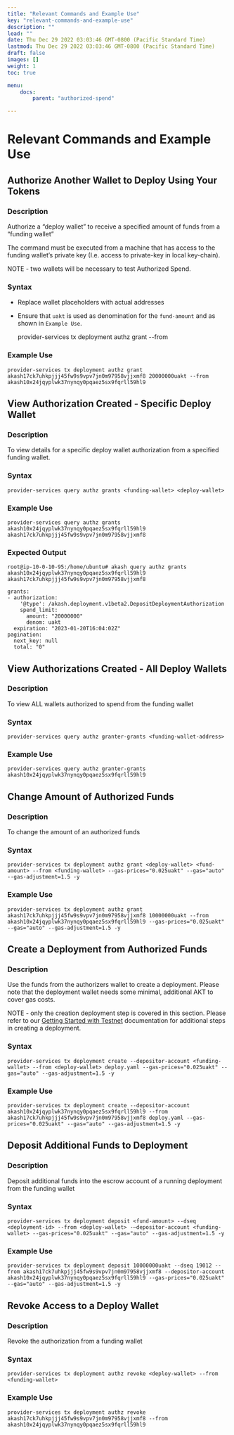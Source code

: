 ```yaml
---
title: "Relevant Commands and Example Use"
key: "relevant-commands-and-example-use"
description: ""
lead: ""
date: Thu Dec 29 2022 03:03:46 GMT-0800 (Pacific Standard Time)
lastmod: Thu Dec 29 2022 03:03:46 GMT-0800 (Pacific Standard Time)
draft: false
images: []
weight: 1
toc: true

menu:
    docs:
        parent: "authorized-spend"

---
```

Relevant Commands and Example Use
=================================

Authorize Another Wallet to Deploy Using Your Tokens
----------------------------------------------------

### **Description**

Authorize a “deploy wallet” to receive a specified amount of funds from a “funding wallet”

The command must be executed from a machine that has access to the funding wallet’s private key (I.e. access to private-key in local key-chain).

NOTE - two wallets will be necessary to test Authorized Spend.

### **Syntax**

*   Replace wallet placeholders with actual addresses
*   Ensure that `uakt` is used as denomination for the `fund-amount` and as shown in `Example Use`.

    provider-services tx deployment authz grant <deploy-wallet> <fund-amount> --from <funding-wallet>
    

### Example Use

    provider-services tx deployment authz grant akash17ck7uhkpjjj45fw9s9vpv7jn0m97958vjjxmf8 20000000uakt --from akash10x24jqyplwk37nynqy0pqaez5sx9fqrll59hl9
    

View Authorization Created - Specific Deploy Wallet
---------------------------------------------------

### **Description**

To view details for a specific deploy wallet authorization from a specified funding wallet.

### **Syntax**

    provider-services query authz grants <funding-wallet> <deploy-wallet>
    

### **Example Use**

    provider-services query authz grants akash10x24jqyplwk37nynqy0pqaez5sx9fqrll59hl9 akash17ck7uhkpjjj45fw9s9vpv7jn0m97958vjjxmf8
    

### **Expected Output**

    root@ip-10-0-10-95:/home/ubuntu# akash query authz grants akash10x24jqyplwk37nynqy0pqaez5sx9fqrll59hl9 akash17ck7uhkpjjj45fw9s9vpv7jn0m97958vjjxmf8
    
    grants:
    - authorization:
        '@type': /akash.deployment.v1beta2.DepositDeploymentAuthorization
        spend_limit:
          amount: "20000000"
          denom: uakt
      expiration: "2023-01-20T16:04:02Z"
    pagination:
      next_key: null
      total: "0"
    

View Authorizations Created - All Deploy Wallets
------------------------------------------------

### **Description**

To view ALL wallets authorized to spend from the funding wallet

### **Syntax**

    provider-services query authz granter-grants <funding-wallet-address>
    

### **Example Use**

    provider-services query authz granter-grants akash10x24jqyplwk37nynqy0pqaez5sx9fqrll59hl9
    

Change Amount of Authorized Funds
---------------------------------

### **Description**

To change the amount of an authorized funds

### **Syntax**

    provider-services tx deployment authz grant <deploy-wallet> <fund-amount> --from <funding-wallet> --gas-prices="0.025uakt" --gas="auto" --gas-adjustment=1.5 -y
    

### **Example Use**

    provider-services tx deployment authz grant akash17ck7uhkpjjj45fw9s9vpv7jn0m97958vjjxmf8 10000000uakt --from akash10x24jqyplwk37nynqy0pqaez5sx9fqrll59hl9 --gas-prices="0.025uakt" --gas="auto" --gas-adjustment=1.5 -y
    

Create a Deployment from Authorized Funds
-----------------------------------------

### **Description**

Use the funds from the authorizers wallet to create a deployment. Please note that the deployment wallet needs some minimal, additional AKT to cover gas costs.

NOTE - only the creation deployment step is covered in this section. Please refer to our [Getting Started with Testnet](broken-reference) documentation for additional steps in creating a deployment.

### **Syntax**

    provider-services tx deployment create --depositor-account <funding-wallet> --from <deploy-wallet> deploy.yaml --gas-prices="0.025uakt" --gas="auto" --gas-adjustment=1.5 -y 
    

### **Example Use**

    provider-services tx deployment create --depositor-account akash10x24jqyplwk37nynqy0pqaez5sx9fqrll59hl9 --from akash17ck7uhkpjjj45fw9s9vpv7jn0m97958vjjxmf8 deploy.yaml --gas-prices="0.025uakt" --gas="auto" --gas-adjustment=1.5 -y
    

**Deposit Additional Funds to Deployment**
------------------------------------------

### **Description**

Deposit additional funds into the escrow account of a running deployment from the funding wallet

### **Syntax**

    provider-services tx deployment deposit <fund-amount> --dseq <deployment-id> --from <deploy-wallet> -–depositor-account <funding-wallet> --gas-prices="0.025uakt" --gas="auto" --gas-adjustment=1.5 -y
    

### **Example Use**

    provider-services tx deployment deposit 10000000uakt --dseq 19012 --from akash17ck7uhkpjjj45fw9s9vpv7jn0m97958vjjxmf8 --depositor-account akash10x24jqyplwk37nynqy0pqaez5sx9fqrll59hl9 --gas-prices="0.025uakt" --gas="auto" --gas-adjustment=1.5 -y
    

Revoke Access to a Deploy Wallet
--------------------------------

### **Description**

Revoke the authorization from a funding wallet

### **Syntax**

    provider-services tx deployment authz revoke <deploy-wallet> --from <funding-wallet>
    

### **Example Use**

    provider-services tx deployment authz revoke akash17ck7uhkpjjj45fw9s9vpv7jn0m97958vjjxmf8 --from akash10x24jqyplwk37nynqy0pqaez5sx9fqrll59hl9
